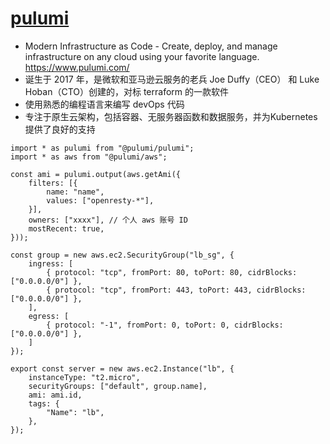 # [pulumi](https://github.com/pulumi/pulumi)

* Modern Infrastructure as Code - Create, deploy, and manage infrastructure on any cloud using your favorite language. <https://www.pulumi.com/>
* 诞生于 2017 年，是微软和亚马逊云服务的老兵 Joe Duffy（CEO） 和 Luke Hoban（CTO）创建的，对标 terraform 的一款软件
* 使用熟悉的编程语言来编写 devOps 代码
* 专注于原生云架构，包括容器、无服务器函数和数据服务，并为Kubernetes 提供了良好的支持

```
import * as pulumi from "@pulumi/pulumi";
import * as aws from "@pulumi/aws";

const ami = pulumi.output(aws.getAmi({
    filters: [{
        name: "name",
        values: ["openresty-*"],
    }],
    owners: ["xxxx"], // 个人 aws 账号 ID
    mostRecent: true,
}));

const group = new aws.ec2.SecurityGroup("lb_sg", {
    ingress: [
        { protocol: "tcp", fromPort: 80, toPort: 80, cidrBlocks: ["0.0.0.0/0"] },
        { protocol: "tcp", fromPort: 443, toPort: 443, cidrBlocks: ["0.0.0.0/0"] },
    ],
    egress: [
        { protocol: "-1", fromPort: 0, toPort: 0, cidrBlocks: ["0.0.0.0/0"] },
    ]
});

export const server = new aws.ec2.Instance("lb", {
    instanceType: "t2.micro",
    securityGroups: ["default", group.name],
    ami: ami.id,
    tags: {
        "Name": "lb",
    },
});
```
